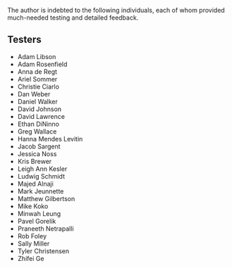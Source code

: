 The author is indebted to the following individuals, each of whom provided
much-needed testing and detailed feedback.

## Testers
- Adam Libson
- Adam Rosenfield
- Anna de Regt
- Ariel Sommer
- Christie Ciarlo
- Dan Weber
- Daniel Walker
- David Johnson
- David Lawrence
- Ethan DiNinno
- Greg Wallace
- Hanna Mendes Levitin
- Jacob Sargent
- Jessica Noss
- Kris Brewer
- Leigh Ann Kesler
- Ludwig Schmidt
- Majed Alnaji
- Mark Jeunnette
- Matthew Gilbertson
- Mike Koko
- Minwah Leung
- Pavel Gorelik
- Praneeth Netrapalli
- Rob Foley
- Sally Miller
- Tyler Christensen
- Zhifei Ge
